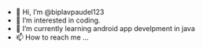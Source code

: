- 👋 Hi, I’m @biplavpaudel123
- 👀 I’m interested in coding.
- 🌱 I’m currently learning android app develpment in java
- 📫 How to reach me ...

<!---
biplavpaudel123/biplavpaudel123 is a ✨ special ✨ repository because its `README.md` (this file) appears on your GitHub profile.
You can click the Preview link to take a look at your changes.
--->
